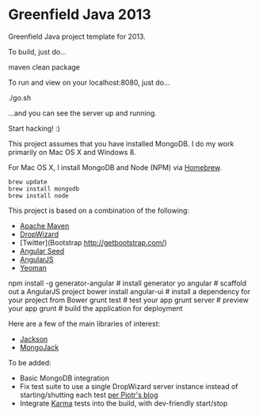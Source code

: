 Greenfield Java 2013
================

Greenfield Java project template for 2013.

To build, just do...

   maven clean package

To run and view on your localhost:8080, just do...

   ./go.sh

...and you can see the server up and running.

Start hacking!  :)

This project assumes that you have installed MongoDB.  I do my work primarily on Mac OS X and Windows 8.

For Mac OS X, I install MongoDB and Node (NPM) via [Homebrew](http://brew.sh/).

    brew update
    brew install mongodb
    brew install node

This project is based on a combination of the following:

* [Apache Maven](http://maven.apache.com/)
* [DropWizard](http://dropwizard.codahale.com/)
* [Twitter](Bootstrap http://getbootstrap.com/)
* [Angular Seed](https://github.com/angular/angular-seed)
* [AngularJS](http://angularjs.org/)
* [Yeoman](http://yeoman.io/)

npm install -g generator-angular  # install generator
yo angular                        # scaffold out a AngularJS project
bower install angular-ui          # install a dependency for your project from Bower
grunt test                        # test your app
grunt server                      # preview your app
grunt                             # build the application for deployment

Here are a few of the main libraries of interest:

* [Jackson](https://github.com/FasterXML/jackson)
* [MongoJack](http://mongojack.org/)

To be added: 

* Basic MongoDB integration
* Fix test suite to use a single DropWizard server instance instead of starting/shutting each test
[per Piotr's blog](http://pio-tech.blogspot.com/2013/02/continous-integration-with-dropwizard.html)
* Integrate [Karma](http://karma-runner.github.io/) tests into the build, with dev-friendly start/stop


